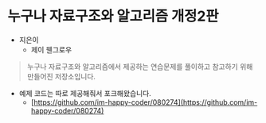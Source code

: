 # 누구나 자료구조와 알고리즘 개정2판

- 지은이
  - 제이 웬그로우

> 누구나 자료구조와 알고리즘에서 제공하는 연습문제를 풀이하고 참고하기 위해 만들어진 저장소입니다.

- 예제 코드는 따로 제공해줘서 포크해왔습니다.
  - [https://github.com/im-happy-coder/080274](https://github.com/im-happy-coder/080274)